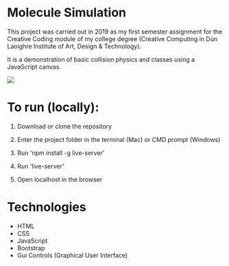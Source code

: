 # Molecule Simulation

This project was carried out in 2019 as my first semester assignment for the Creative Coding module of my college degree (Creative Computing in Dún Laoighre Institute of Art, Design & Technology).

It is a demonstration of basic collision physics and classes using a JavaScript canvas.

![](Molecules/img/Mol.gif)

# To run (locally):

1. Download or clone the repository

2. Enter the project folder in the terminal (Mac) or CMD prompt (Windows)

3. Run 'npm install -g live-server'

4. Run 'live-server'

5. Open localhost in the browser

# Technologies

- HTML
- CSS
- JavaScript
- Bootstrap
- Gui Controls (Graphical User Interface)

